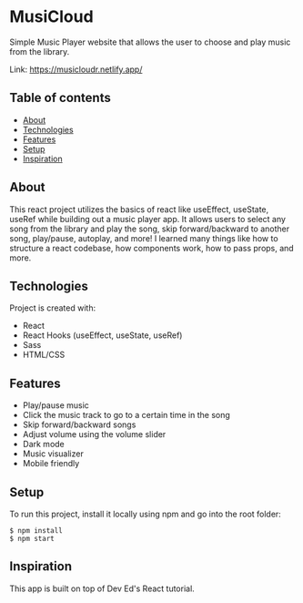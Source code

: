 # MusiCloud

Simple Music Player website that allows the user to choose and play music from the library.

Link: https://musicloudr.netlify.app/

## Table of contents

-  [About](#about)
-  [Technologies](#technologies)
-  [Features](#features)
-  [Setup](#setup)
-  [Inspiration](#inspiration)

## About

This react project utilizes the basics of react like useEffect, useState, useRef while building out a music player app. It allows users to select any song from the library and play the song, skip forward/backward to another song, play/pause, autoplay, and more! I learned many things like how to structure a react codebase, how components work, how to pass props, and more.

## Technologies

Project is created with:

-  React
-  React Hooks (useEffect, useState, useRef)
-  Sass
-  HTML/CSS

## Features

-  Play/pause music
-  Click the music track to go to a certain time in the song
-  Skip forward/backward songs
-  Adjust volume using the volume slider
-  Dark mode
-  Music visualizer
-  Mobile friendly

## Setup

To run this project, install it locally using npm and go into the root folder:

```
$ npm install
$ npm start
```

## Inspiration

This app is built on top of Dev Ed's React tutorial.
